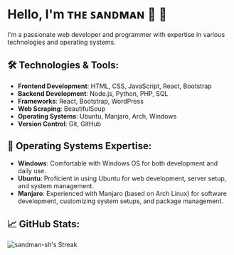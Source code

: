 # Hello, I'm ᴛʜᴇ ꜱᴀɴᴅᴍᴀɴ 💫 👋

I'm a passionate web developer and programmer with expertise in various technologies and operating systems.

## 🛠 Technologies & Tools:
- **Frontend Development**: HTML, CSS, JavaScript, React, Bootstrap
- **Backend Development**: Node.js, Python, PHP, SQL
- **Frameworks**: React, Bootstrap, WordPress
- **Web Scraping**: BeautifulSoup
- **Operating Systems**: Ubuntu, Manjaro, Arch, Windows
- **Version Control**: Git, GitHub

## 🚀 Operating Systems Expertise:
- **Windows**: Comfortable with Windows OS for both development and daily use.
- **Ubuntu**: Proficient in using Ubuntu for web development, server setup, and system management.
- **Manjaro**: Experienced with Manjaro (based on Arch Linux) for software development, customizing system setups, and package management.

## 📈 GitHub Stats:
![sandman-sh's Streak](https://github-readme-streak-stats.herokuapp.com/?user=sandman-sh&theme=vue-dark&hide_border=true)
